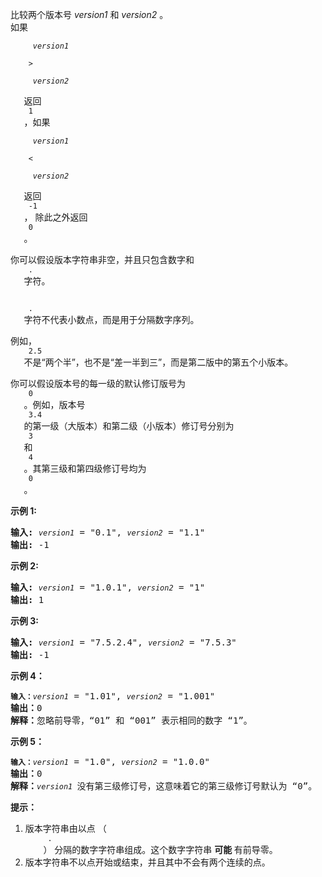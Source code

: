 <html>
 <body>
  <p>
   比较两个版本号
   <em>
    version1
   </em>
   和
   <em>
    version2
   </em>
   。
   <br/>
   如果
   <code>
    <em>
     version1
    </em>
    &gt;
    <em>
     version2
    </em>
   </code>
   返回
   <code>
    1
   </code>
   ，如果
   <code>
    <em>
     version1
    </em>
    &lt;
    <em>
     version2
    </em>
   </code>
   返回
   <code>
    -1
   </code>
   ， 除此之外返回
   <code>
    0
   </code>
   。
  </p>
  <p>
   你可以假设版本字符串非空，并且只包含数字和
   <code>
    .
   </code>
   字符。
  </p>
  <p>
   <code>
    .
   </code>
   字符不代表小数点，而是用于分隔数字序列。
  </p>
  <p>
   例如，
   <code>
    2.5
   </code>
   不是“两个半”，也不是“差一半到三”，而是第二版中的第五个小版本。
  </p>
  <p>
   你可以假设版本号的每一级的默认修订版号为
   <code>
    0
   </code>
   。例如，版本号
   <code>
    3.4
   </code>
   的第一级（大版本）和第二级（小版本）修订号分别为
   <code>
    3
   </code>
   和
   <code>
    4
   </code>
   。其第三级和第四级修订号均为
   <code>
    0
   </code>
   。
   <br/>
  </p>
  <p>
   <strong>
    示例 1:
   </strong>
  </p>
  <pre><strong>输入:</strong> <code><em>version1</em></code> = "0.1", <code><em>version2</em></code> = "1.1"
<strong>输出:</strong> -1</pre>
  <p>
   <strong>
    示例 2:
   </strong>
  </p>
  <pre><strong>输入: </strong><code><em>version1</em></code> = "1.0.1", <code><em>version2</em></code> = "1"
<strong>输出:</strong> 1</pre>
  <p>
   <strong>
    示例 3:
   </strong>
  </p>
  <pre><strong>输入:</strong> <code><em>version1</em></code> = "7.5.2.4", <code><em>version2</em></code> = "7.5.3"
<strong>输出:</strong> -1</pre>
  <p>
   <strong>
    示例 4：
   </strong>
  </p>
  <pre><code><strong>输入：</strong><em>version1</em></code> = "1.01", <code><em>version2</em></code> = "1.001"
<strong>输出：</strong>0
<strong>解释：</strong>忽略前导零，“01” 和 “001” 表示相同的数字 “1”。</pre>
  <p>
   <strong>
    示例 5：
   </strong>
  </p>
  <pre><code><strong>输入：</strong><em>version1</em></code> = "1.0", <code><em>version2</em></code> = "1.0.0"
<strong>输出：</strong>0
<strong>解释：</strong><code><em>version1 </em></code>没有第三级修订号，这意味着它的第三级修订号默认为 “0”。</pre>
  <p>
  </p>
  <p>
   <strong>
    提示：
   </strong>
  </p>
  <ol>
   <li>
    版本字符串由以点 （
    <code>
     .
    </code>
    ） 分隔的数字字符串组成。这个数字字符串
    <strong>
     可能
    </strong>
    有前导零。
   </li>
   <li>
    版本字符串不以点开始或结束，并且其中不会有两个连续的点。
   </li>
  </ol>
 </body>
</html>